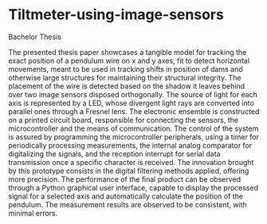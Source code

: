 # Tiltmeter-using-image-sensors
Bachelor Thesis 

The presented thesis paper showcases a tangible model for tracking the exact position of a pendulum wire on x and y axes, fit to detect horizontal movements, meant to be used in tracking shifts in position of dams and otherwise large structures for maintaining their structural integrity. The placement of the wire is detected based on the shadow it leaves behind over two image sensors disposed orthogonally. The source of light for each axis is represented by a LED, whose divergent light rays are converted into parallel ones through a Fresnel lens. The electronic ensemble is constructed on a printed circuit board, responsible for connecting the sensors, the microcontroller and the means of communication. The control of the system is assured by programming the microcontroller peripherals, using a timer for periodically processing measurements, the internal analog comparator for digitalizing the signals, and the reception interrupt for serial data transmission once a specific character is received. The innovation brought by this prototype consists in the digital filtering methods applied, offering more precision. The performance of the final product can be observed through a Python graphical user interface, capable to display the processed signal for a selected axis and automatically calculate the position of the pendulum. The measurement results are observed to be consistent, with minimal errors.
